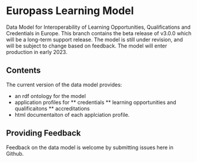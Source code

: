 # Europass Learning Model
Data Model for Interoperability of Learning Opportunities, Qualifications and Credentials in Europe. This branch contains the beta release of v3.0.0 which will be a long-term support release. The model is still under revision, and will be subject to change based on feedback. The model will enter production in early 2023.

## Contents
The current version of the data model provides:
* an rdf ontology for the model
* application profiles for
** credentials
** learning opportunities and qualificaitons
** accreditations
* html documentaiton of each applciation profile.

## Providing Feedback
Feedback on the data model is welcome by submitting issues here in Github.

